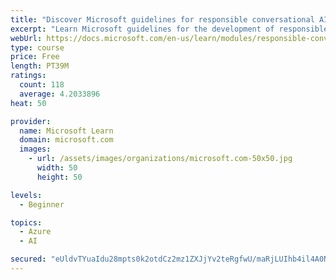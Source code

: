 ```yaml
---
title: "Discover Microsoft guidelines for responsible conversational AI development"
excerpt: "Learn Microsoft guidelines for the development of responsible conversational AI, such as chat bots and voice-controlled systems."
webUrl: https://docs.microsoft.com/en-us/learn/modules/responsible-conversational-ai/
type: course
price: Free
length: PT39M
ratings:
  count: 118
  average: 4.2033896
heat: 50

provider:
  name: Microsoft Learn
  domain: microsoft.com
  images:
    - url: /assets/images/organizations/microsoft.com-50x50.jpg
      width: 50
      height: 50

levels:
  - Beginner

topics:
  - Azure
  - AI

secured: "eUldvTYuaIdu28mpts0k2otdCz2mz1ZXJjYv2teRgfwU/maRjLUIhb4il4A0N5n94Gh4OKcwzYzcEEdi/8l04InZ3kscPDTvzoVLkPBv+KtTcfdiADA3jyNY3R4aaf66gfiSC8LvOKHX3vIa7v56pE1e3C/76bPgtIjgtor2ml89CsWxMGuSsJ0iXZCs/bcAt72NWYD1V+QAtE9J3N1gOZJ+e7hyikBO7/NUQMZ3VwQ0dAiOJCYZ9D56s84uQOYfMey2BcpPoKi6i4ayE0UKPTiwVZxz6FR1BKpTrapBmfnEX0HoRb6YJ0Qav18hcWip5BjUr+AF7M2+Y/Kb/TJ6pySTKiW+qGTQlQJU4+ZlrHDWndNJ6Rr+/aHfuEdAzjpxETOnGaOM8g7PSgQOFKgCZbtT+SsbyXmSIR+DbYFmf7g=;Q23gWBBGJfhtUMJjCbPAxg=="
---
```



